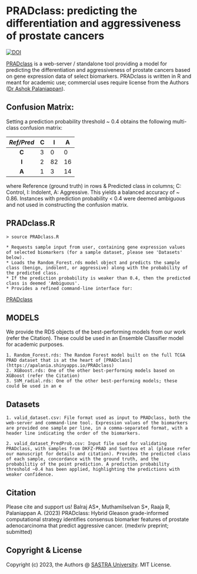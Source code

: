 
# PRADclass: predicting the differentiation and aggressiveness of prostate cancers

[![DOI](https://zenodo.org/badge/DOI/10.5281/zenodo.7844578.svg)](https://doi.org/10.5281/zenodo.7844578)

[PRADclass](https://apalania.shinyapps.io/PRADclass) is a web-server / standalone tool providing a model for predicting the differentiation and aggressiveness of prostate cancers based on gene expression data of select biomarkers. PRADclass is written in R and meant for academic use; commercial uses require license from the Authors ([Dr Ashok Palaniappan](mailto:apalania@scbt.sastra.edu)). 

## Confusion Matrix: 
Setting a prediction probability threshold ~ 0.4 obtains the following multi-class confusion matrix: 

| *Ref/Pred* |C  |I  |A  |
|:---:|---|---|---|
| __C__ |3  |0  |0  |
| __I__ | 2 |82 |16 |
| __A__ | 1 |3  |14 |

where Reference (ground truth) in rows & Predicted class in columns; C: Control, I: Indolent, A: Aggressive.
This yields a balanced accuracy of ~  0.86. Instances with prediction probability < 0.4 were deemed ambiguous and not used in constructing the confusion matrix. 


PRADclass.R
------------

    > source PRADclass.R
    
    * Requests sample input from user, containing gene expression values of selected biomarkers (for a sample dataset, please see 'Datasets' below).
    * Loads the Random_Forest.rds model object and predicts the sample class (benign, indolent, or aggressive) along with the probability of the predicted class. 
    * If the prediction probability is weaker than 0.4, then the predicted class is deemed 'Ambiguous'. 
    * Provides a refined command-line interface for: 
[PRADclass](https://apalania.shinyapps.io/PRADclass) 
    
MODELS
-------

We provide the RDS objects of the best-performing models from our work (refer the Citation). These could be used in an Ensemble Classifier model for academic purposes.
	
    1. Random_Forest.rds: The Random Forest model built on the full TCGA PRAD dataset that is at the heart of [PRADclass](https://apalania.shinyapps.io/PRADclass)
    2. XGBoost.rds: One of the other best-performing models based on XGBoost (refer the Citation)
    3. SVM_radial.rds: One of the other best-performing models; these could be used in an e 


Datasets
--------
    
    1. valid_dataset.csv: File format used as input to PRADclass, both the web-server and command-line tool. Expression values of the biomarkers are provided one sample per line, in a comma-separated format, with a header line indicating the order of the biomarkers. 
        
    2. valid_dataset_PredProb.csv: Input file used for validating PRADclass, with samples from DKFZ-PRAD and Suntova et al (please refer our manuscript for details and citation). Provides the predicted class of each sample, concordance with the ground truth, and the probabilitiy of the point prediction. A prediction probability threshold ~0.4 has been applied, highlighting the predictions with weaker confidence.  
        
Citation
----------

Please cite and support us!
Balraj AS*, Muthamilselvan S*, Raaja R, Palaniappan A. (2023) PRADclass: Hybrid Gleason grade-informed computational strategy identifies consensus biomarker features of prostate adenocarcinoma that predict aggressive cancer. (medxriv preprint; submitted)

Copyright & License
-------------------

Copyright (c) 2023, the Authors @ [SASTRA University](https://www.sastra.edu). MIT License. 


